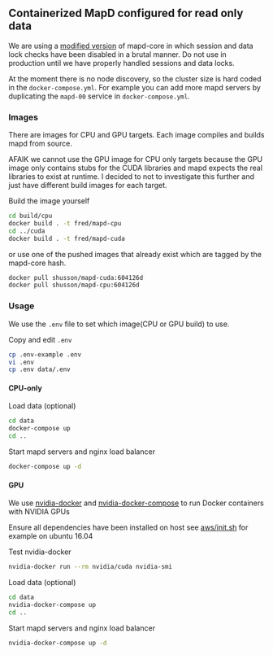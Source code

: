 ## Containerized MapD configured for read only data

We are using a [modified version](https://github.com/shusson/mapd-core/tree/readonly)
of mapd-core in which session and data lock checks have been disabled in a brutal
manner. Do not use in production until we have properly handled sessions and data
locks.

At the moment there is no node discovery, so the cluster size is hard coded
in the `docker-compose.yml`. For example you can add more mapd servers by
duplicating the `mapd-00` service in `docker-compose.yml`.

### Images
There are images for CPU and GPU targets. Each image compiles and builds mapd
from source.

AFAIK we cannot use the GPU image for CPU only targets because the GPU image
only contains stubs for the CUDA libraries and mapd expects the real libraries
to exist at runtime. I decided to not to investigate this further and just have different build
images for each target.

Build the image yourself
```bash
cd build/cpu
docker build . -t fred/mapd-cpu
cd ../cuda
docker build . -t fred/mapd-cuda
```
or use one of the pushed images that already exist which are tagged by the
mapd-core hash.
```bash
docker pull shusson/mapd-cuda:604126d
docker pull shusson/mapd-cpu:604126d
```

### Usage
We use the `.env` file to set which image(CPU or GPU build) to use.

Copy and edit `.env`
```bash
cp .env-example .env
vi .env
cp .env data/.env
```

#### CPU-only
Load data (optional)
```bash
cd data
docker-compose up
cd ..
```

Start mapd servers and nginx load balancer
```bash
docker-compose up -d
```

#### GPU
We use [nvidia-docker](https://github.com/NVIDIA/nvidia-docker) and [nvidia-docker-compose](https://github.com/eywalker/nvidia-docker-compose) to run
Docker containers with NVIDIA GPUs

Ensure all dependencies have been installed on host see [aws/init.sh](aws/init.sh) for example on ubuntu 16.04

Test nvidia-docker
```bash
nvidia-docker run --rm nvidia/cuda nvidia-smi
```

Load data (optional)
```bash
cd data
nvidia-docker-compose up
cd ..
```

Start mapd servers and nginx load balancer
```bash
nvidia-docker-compose up -d
```
